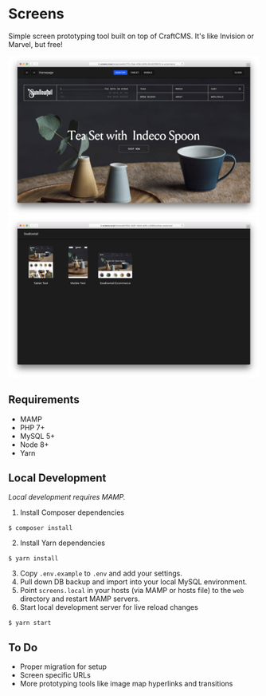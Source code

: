 # Screens

Simple screen prototyping tool built on top of CraftCMS. It's like Invision or Marvel, but free!

![Project View](assets/project_detail.png)
![Client Index](assets/client_index.png)

## Requirements
- MAMP
- PHP 7+
- MySQL 5+
- Node 8+
- Yarn 

## Local Development

*Local development requires MAMP.*

1. Install Composer dependencies
```
$ composer install
```
2. Install Yarn dependencies
```
$ yarn install
```
3. Copy `.env.example` to `.env` and add your settings.
4. Pull down DB backup and import into your local MySQL environment.
5. Point `screens.local` in your hosts (via MAMP or hosts file) to the `web` directory and restart MAMP servers.
6. Start local development server for live reload changes
```
$ yarn start
```

## To Do

* Proper migration for setup
* Screen specific URLs
* More prototyping tools like image map hyperlinks and transitions